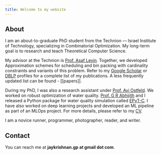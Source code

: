 ```yaml
---
title: Welcome to my website
---
```

## About

I am an about-to-graduate PhD student from the Technion — Israel Institute of Technology, specializing in Combinatorial Optimization. My long-term goal is to research and teach Theoretical Computer Science.

My advisor at the Technion is [Prof. Asaf Levin](https://dds.technion.ac.il/academicstaff/asaf-levin/). Together, we developed Approximation schemes for scheduling and bin packing with cardinality constraints and variants of this problem. Refer to my [Google Scholar](https://scholar.google.com/citations?user=wVidwjEAAAAJ&hl=en) or [DBLP](https://dblp.org/pid/299/1660) profiles for a complete list of my publications. A less frequently updated list can be found - [[papers]].

During my PhD, I was also a research assistant under [Prof. Avi Ostfeld](https://ostfeld.net.technion.ac.il/). We worked on robust optimization of water quality. [Prof. G R Abhijith](https://www.iitk.ac.in/new/abhijith-g-r) and I released a Python package for water quality simulation called [EPyT-C](https://pypi.org/project/epytc/). I have also worked on deep learning projects and developed an ML pipeline as part of an MLOps project. For more details, please refer to my [CV](./resume.pdf).

I am a novice runner, programmer, photographer, reader, and writer.
## Contact

You can reach me at **jaykrishnan.gp at gmail dot com**.


